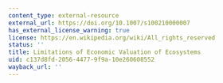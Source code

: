 ```yaml
---
content_type: external-resource
external_url: https://doi.org/10.1007/s100210000007
has_external_license_warning: true
license: https://en.wikipedia.org/wiki/All_rights_reserved
status: ''
title: Limitations of Economic Valuation of Ecosystems
uid: c137d8fd-2056-4477-9f9a-10e260608552
wayback_url: ''
---
```

